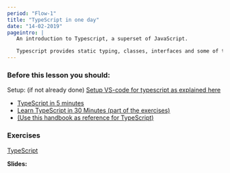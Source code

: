 ```yaml
---
period: "Flow-1"
title: "TypeScript in one day"
date: "14-02-2019"
pageintro: | 
   An introduction to Typescript, a superset of JavaScript.

   Typescript provides static typing, classes, interfaces and some of the newest ES-next features.
---
```


### Before this lesson you should:
Setup: (if not already done) [Setup VS-code for typescript as explained here](https://code.visualstudio.com/docs/languages/typescript)
<!--readings_begin-->
- [TypeScript in 5 minutes](https://www.typescriptlang.org/docs/home.html)
- [Learn TypeScript in 30 Minutes (part of the exercises)](https://tutorialzine.com/2016/07/learn-typescript-in-30-minutes)
- [(Use this handbook as reference for TypeScript)](https://www.typescriptlang.org/docs/home.html)
<!--readings_end-->


### Exercises
<!--exercises_begin-->
[TypeScript](https://docs.google.com/document/d/1Lxg0SkcKzBkARM3nzS-82xHZfqgDECJA9blTbIjaJTQ/edit?usp=sharing)
<!--exercises_end-->

**Slides:** 
